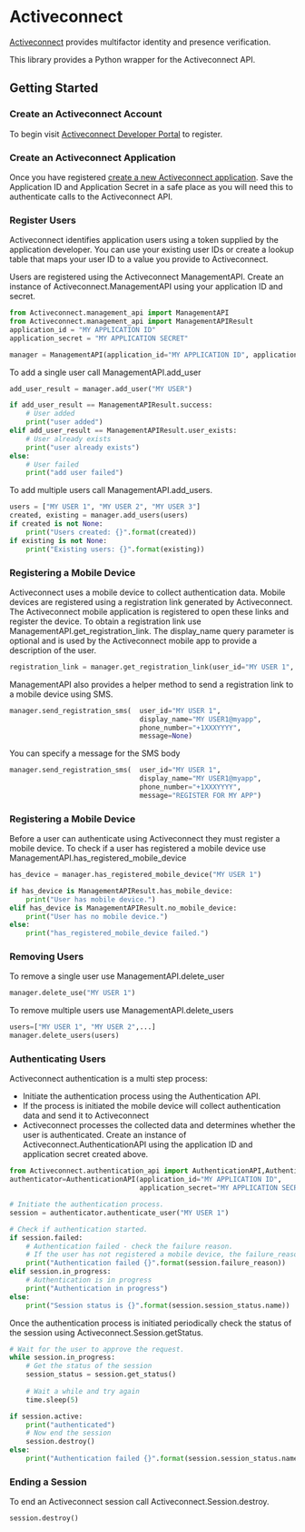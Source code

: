 # Activeconnect

[Activeconnect](https://activeconnect.io) provides multifactor identity and presence verification.


This library provides a Python wrapper for the Activeconnect API.

## Getting Started
### Create an Activeconnect Account
To begin visit [Activeconnect Developer Portal](https://activeconnect.activeapi.ninja/register) to register.
### Create an Activeconnect Application
Once you have registered [create a new Activeconnect application](https://activeconnect.activeapi.ninja/create_application).
Save the Application ID and Application Secret in a safe place as you will need this to authenticate calls to the Activeconnect API.
### Register Users
Activeconnect identifies application users using a token supplied by the application developer.
You can use your existing user IDs or create a lookup table that maps your user ID to a value you provide to Activeconnect.

Users are registered using the Activeconnect ManagementAPI.
Create an instance of Activeconnect.ManagementAPI using your application ID and secret.
```python
from Activeconnect.management_api import ManagementAPI
from Activeconnect.management_api import ManagementAPIResult
application_id = "MY APPLICATION ID"
application_secret = "MY APPLICATION SECRET"

manager = ManagementAPI(application_id="MY APPLICATION ID", application_secret="MY APPLICATION SECRET")
```
To add a single user call ManagementAPI.add_user
```python
add_user_result = manager.add_user("MY USER")

if add_user_result == ManagementAPIResult.success:
    # User added
    print("user added")
elif add_user_result == ManagementAPIResult.user_exists:
    # User already exists
    print("user already exists")
else:
    # User failed
    print("add user failed")
```
To add multiple users call ManagementAPI.add_users.
```python
users = ["MY USER 1", "MY USER 2", "MY USER 3"]
created, existing = manager.add_users(users)
if created is not None:
    print("Users created: {}".format(created))
if existing is not None:
    print("Existing users: {}".format(existing))
``` 
### Registering a Mobile Device
Activeconnect uses a mobile device to collect authentication data.
Mobile devices are registered using a registration link generated by Activeconnect.
The Activeconnect mobile application is registered to open these links and register the device.
To obtain a registration link use ManagementAPI.get_registration_link.
The display_name query parameter is optional and is used by the Activeconnect mobile app to provide a description of the user.
```python
registration_link = manager.get_registration_link(user_id="MY USER 1", display_name="MY USER 1@myapp")
```
ManagementAPI also provides a helper method to send a registration link to a mobile device using SMS.
```python
manager.send_registration_sms(  user_id="MY USER 1",
                                display_name="MY USER1@myapp",
                                phone_number="+1XXXYYYY",
                                message=None)
```
You can specify a message for the SMS body
```python
manager.send_registration_sms(  user_id="MY USER 1",
                                display_name="MY USER1@myapp",
                                phone_number="+1XXXYYYY",
                                message="REGISTER FOR MY APP")
```
### Registering a Mobile Device
Before a user can authenticate using Activeconnect they must register a mobile device.
To check if a user has registered a mobile device use ManagementAPI.has_registered_mobile_device
```python
has_device = manager.has_registered_mobile_device("MY USER 1")

if has_device is ManagementAPIResult.has_mobile_device:
    print("User has mobile device.")
elif has_device is ManagementAPIResult.no_mobile_device:
    print("User has no mobile device.")
else:
    print("has_registered_mobile_device failed.")
```
### Removing Users
To remove a single user use ManagementAPI.delete_user
```python
manager.delete_use("MY USER 1")
```
To remove multiple users use ManagementAPI.delete_users
```python
users=["MY USER 1", "MY USER 2",...]
manager.delete_users(users)
```

### Authenticating Users
Activeconnect authentication is a multi step process:
* Initiate the authentication process using the Authentication API.
* If the process is initiated the mobile device will collect authentication data and send it to Activeconnect
* Activeconnect processes the collected data and determines whether the user is authenticated.
Create an instance of Activeconnect.AuthenticationAPI using the application ID and application secret created above.
```python
from Activeconnect.authentication_api import AuthenticationAPI,AuthenticationMethod
authenticator=AuthenticationAPI(application_id="MY APPLICATION ID", 
                                application_secret="MY APPLICATION SECRET")

# Initiate the authentication process.
session = authenticator.authenticate_user("MY USER 1")

# Check if authentication started.
if session.failed:
    # Authentication failed - check the failure reason.
    # If the user has not registered a mobile device, the failure_reason will be NO_MOBILE_DEVICE
    print("Authentication failed {}".format(session.failure_reason))
elif session.in_progress:
    # Authentication is in progress
    print("Authentication in progress")
else:
    print("Session status is {}".format(session.session_status.name))
```
Once the authentication process is initiated periodically check the status of the session using Activeconnect.Session.getStatus.
```python
# Wait for the user to approve the request.
while session.in_progress:
    # Get the status of the session
    session_status = session.get_status()
    
    # Wait a while and try again
    time.sleep(5)

if session.active:
    print("authenticated")
    # Now end the session
    session.destroy()
else:
    print("Authentication failed {}".format(session.session_status.name))
```
### Ending a Session
To end an Activeconnect session call Activeconnect.Session.destroy.
```python
session.destroy()
```